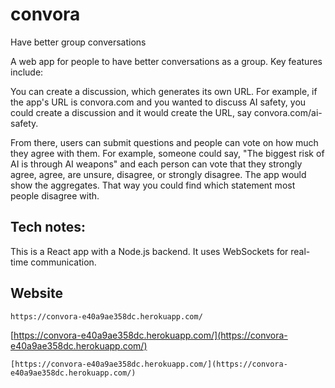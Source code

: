 # convora
Have better group conversations

A web app for people to have better conversations as a group. Key features include:

You can create a discussion, which generates its own URL. For example, if the app's URL is convora.com and you wanted to discuss AI safety, you could create a discussion and it would create the URL, say convora.com/ai-safety.

From there, users can submit questions and people can vote on how much they agree with them. For example, someone could say, "The biggest risk of AI is through AI weapons" and each person can vote that they strongly agree, agree, are unsure, disagree, or strongly disagree. The app would show the aggregates. That way you could find which statement most people disagree with.


## Tech notes:

This is a React app with a Node.js backend. It uses WebSockets for real-time communication.

## Website

`https://convora-e40a9ae358dc.herokuapp.com/`

[https://convora-e40a9ae358dc.herokuapp.com/](https://convora-e40a9ae358dc.herokuapp.com/)

`[https://convora-e40a9ae358dc.herokuapp.com/](https://convora-e40a9ae358dc.herokuapp.com/)`
